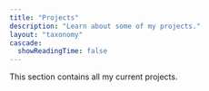 ```yaml
---
title: "Projects"
description: "Learn about some of my projects."
layout: "taxonomy"
cascade:
  showReadingTime: false
---
```

This section contains all my current projects.
